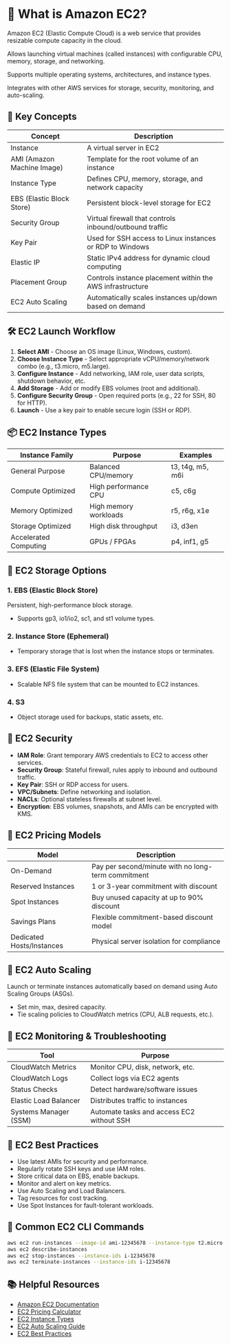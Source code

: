 
# 📘 What is Amazon EC2?

Amazon EC2 (Elastic Compute Cloud) is a web service that provides resizable compute capacity in the cloud.

Allows launching virtual machines (called instances) with configurable CPU, memory, storage, and networking.

Supports multiple operating systems, architectures, and instance types.

Integrates with other AWS services for storage, security, monitoring, and auto-scaling.

## 🧠 Key Concepts
| Concept | Description |
|--------|-------------|
| Instance | A virtual server in EC2 |
| AMI (Amazon Machine Image) | Template for the root volume of an instance |
| Instance Type | Defines CPU, memory, storage, and network capacity |
| EBS (Elastic Block Store) | Persistent block-level storage for EC2 |
| Security Group | Virtual firewall that controls inbound/outbound traffic |
| Key Pair | Used for SSH access to Linux instances or RDP to Windows |
| Elastic IP | Static IPv4 address for dynamic cloud computing |
| Placement Group | Controls instance placement within the AWS infrastructure |
| EC2 Auto Scaling | Automatically scales instances up/down based on demand |

## 🛠️ EC2 Launch Workflow
1. **Select AMI** - Choose an OS image (Linux, Windows, custom).
2. **Choose Instance Type** - Select appropriate vCPU/memory/network combo (e.g., t3.micro, m5.large).
3. **Configure Instance** - Add networking, IAM role, user data scripts, shutdown behavior, etc.
4. **Add Storage** - Add or modify EBS volumes (root and additional).
5. **Configure Security Group** - Open required ports (e.g., 22 for SSH, 80 for HTTP).
6. **Launch** - Use a key pair to enable secure login (SSH or RDP).

## 📦 EC2 Instance Types
| Instance Family | Purpose | Examples |
|-----------------|---------|----------|
| General Purpose | Balanced CPU/memory | t3, t4g, m5, m6i |
| Compute Optimized | High performance CPU | c5, c6g |
| Memory Optimized | High memory workloads | r5, r6g, x1e |
| Storage Optimized | High disk throughput | i3, d3en |
| Accelerated Computing | GPUs / FPGAs | p4, inf1, g5 |

## 📂 EC2 Storage Options
### 1. EBS (Elastic Block Store)
Persistent, high-performance block storage.
- Supports gp3, io1/io2, sc1, and st1 volume types.

### 2. Instance Store (Ephemeral)
- Temporary storage that is lost when the instance stops or terminates.

### 3. EFS (Elastic File System)
- Scalable NFS file system that can be mounted to EC2 instances.

### 4. S3
- Object storage used for backups, static assets, etc.

## 🔐 EC2 Security
- **IAM Role**: Grant temporary AWS credentials to EC2 to access other services.
- **Security Group**: Stateful firewall, rules apply to inbound and outbound traffic.
- **Key Pair**: SSH or RDP access for users.
- **VPC/Subnets**: Define networking and isolation.
- **NACLs**: Optional stateless firewalls at subnet level.
- **Encryption**: EBS volumes, snapshots, and AMIs can be encrypted with KMS.

## 🧾 EC2 Pricing Models
| Model | Description |
|-------|-------------|
| On-Demand | Pay per second/minute with no long-term commitment |
| Reserved Instances | 1 or 3-year commitment with discount |
| Spot Instances | Buy unused capacity at up to 90% discount |
| Savings Plans | Flexible commitment-based discount model |
| Dedicated Hosts/Instances | Physical server isolation for compliance |

## 🔄 EC2 Auto Scaling
Launch or terminate instances automatically based on demand using Auto Scaling Groups (ASGs).

- Set min, max, desired capacity.
- Tie scaling policies to CloudWatch metrics (CPU, ALB requests, etc.).

## 🧪 EC2 Monitoring & Troubleshooting
| Tool | Purpose |
|------|---------|
| CloudWatch Metrics | Monitor CPU, disk, network, etc. |
| CloudWatch Logs | Collect logs via EC2 agents |
| Status Checks | Detect hardware/software issues |
| Elastic Load Balancer | Distributes traffic to instances |
| Systems Manager (SSM) | Automate tasks and access EC2 without SSH |

## 🧠 EC2 Best Practices
- Use latest AMIs for security and performance.
- Regularly rotate SSH keys and use IAM roles.
- Store critical data on EBS, enable backups.
- Monitor and alert on key metrics.
- Use Auto Scaling and Load Balancers.
- Tag resources for cost tracking.
- Use Spot Instances for fault-tolerant workloads.

## 🧾 Common EC2 CLI Commands
```bash
aws ec2 run-instances --image-id ami-12345678 --instance-type t2.micro --key-name MyKey --security-groups my-sg
aws ec2 describe-instances
aws ec2 stop-instances --instance-ids i-12345678
aws ec2 terminate-instances --instance-ids i-12345678
```

## 📚 Helpful Resources
- [Amazon EC2 Documentation](https://docs.aws.amazon.com/ec2/)
- [EC2 Pricing Calculator](https://calculator.aws.amazon.com/)
- [EC2 Instance Types](https://aws.amazon.com/ec2/instance-types/)
- [EC2 Auto Scaling Guide](https://docs.aws.amazon.com/autoscaling/)
- [EC2 Best Practices](https://docs.aws.amazon.com/whitepapers/latest/ec2-best-practices/)
